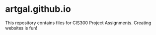 # artgal.github.io
This repository contains files for CIS300 Project Assignments.
Creating websites is fun!
